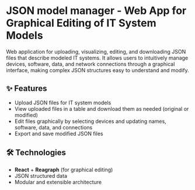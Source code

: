 # JSON model manager - Web App for Graphical Editing of IT System Models
Web application for uploading, visualizing, editing, and downloading JSON files that describe modeled IT systems. It allows users to intuitively manage devices, software, data, and network connections through a graphical interface, making complex JSON structures easy to understand and modify.
## ✨ Features
- Upload JSON files for IT system models  
- View uploaded files in a table and download them as needed (original or modified)
- Edit files graphically by selecting devices and updating names, software, data, and connections  
- Export and save modified JSON files  

## 🛠️ Technologies
- **React** + **Reagraph** (for graphical editing)  
- JSON structured data  
- Modular and extensible architecture
